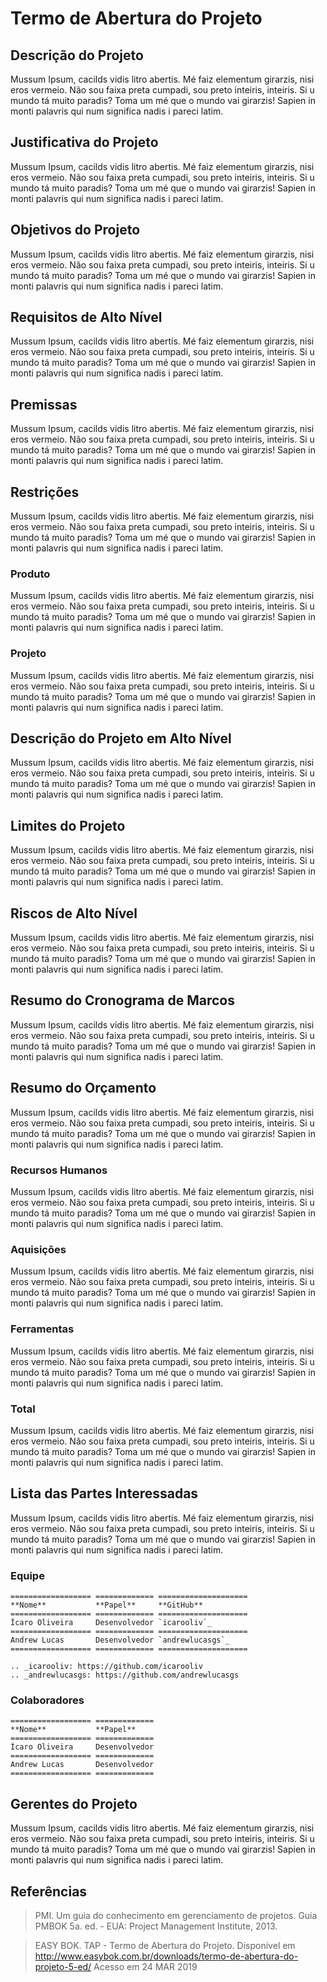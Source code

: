 # Termo de Abertura do Projeto

## Descrição do Projeto

Mussum Ipsum, cacilds vidis litro abertis. Mé faiz elementum girarzis, nisi eros vermeio. Não sou faixa preta cumpadi, sou preto inteiris, inteiris. Si u mundo tá muito paradis? Toma um mé que o mundo vai girarzis! Sapien in monti palavris qui num significa nadis i pareci latim.

## Justificativa do Projeto

Mussum Ipsum, cacilds vidis litro abertis. Mé faiz elementum girarzis, nisi eros vermeio. Não sou faixa preta cumpadi, sou preto inteiris, inteiris. Si u mundo tá muito paradis? Toma um mé que o mundo vai girarzis! Sapien in monti palavris qui num significa nadis i pareci latim.

## Objetivos do Projeto

Mussum Ipsum, cacilds vidis litro abertis. Mé faiz elementum girarzis, nisi eros vermeio. Não sou faixa preta cumpadi, sou preto inteiris, inteiris. Si u mundo tá muito paradis? Toma um mé que o mundo vai girarzis! Sapien in monti palavris qui num significa nadis i pareci latim.

## Requisitos de Alto Nível

Mussum Ipsum, cacilds vidis litro abertis. Mé faiz elementum girarzis, nisi eros vermeio. Não sou faixa preta cumpadi, sou preto inteiris, inteiris. Si u mundo tá muito paradis? Toma um mé que o mundo vai girarzis! Sapien in monti palavris qui num significa nadis i pareci latim.

## Premissas

Mussum Ipsum, cacilds vidis litro abertis. Mé faiz elementum girarzis, nisi eros vermeio. Não sou faixa preta cumpadi, sou preto inteiris, inteiris. Si u mundo tá muito paradis? Toma um mé que o mundo vai girarzis! Sapien in monti palavris qui num significa nadis i pareci latim.

## Restrições 

Mussum Ipsum, cacilds vidis litro abertis. Mé faiz elementum girarzis, nisi eros vermeio. Não sou faixa preta cumpadi, sou preto inteiris, inteiris. Si u mundo tá muito paradis? Toma um mé que o mundo vai girarzis! Sapien in monti palavris qui num significa nadis i pareci latim.

### Produto

Mussum Ipsum, cacilds vidis litro abertis. Mé faiz elementum girarzis, nisi eros vermeio. Não sou faixa preta cumpadi, sou preto inteiris, inteiris. Si u mundo tá muito paradis? Toma um mé que o mundo vai girarzis! Sapien in monti palavris qui num significa nadis i pareci latim.

### Projeto

Mussum Ipsum, cacilds vidis litro abertis. Mé faiz elementum girarzis, nisi eros vermeio. Não sou faixa preta cumpadi, sou preto inteiris, inteiris. Si u mundo tá muito paradis? Toma um mé que o mundo vai girarzis! Sapien in monti palavris qui num significa nadis i pareci latim.

## Descrição do Projeto em Alto Nível

Mussum Ipsum, cacilds vidis litro abertis. Mé faiz elementum girarzis, nisi eros vermeio. Não sou faixa preta cumpadi, sou preto inteiris, inteiris. Si u mundo tá muito paradis? Toma um mé que o mundo vai girarzis! Sapien in monti palavris qui num significa nadis i pareci latim.

## Limites do Projeto

Mussum Ipsum, cacilds vidis litro abertis. Mé faiz elementum girarzis, nisi eros vermeio. Não sou faixa preta cumpadi, sou preto inteiris, inteiris. Si u mundo tá muito paradis? Toma um mé que o mundo vai girarzis! Sapien in monti palavris qui num significa nadis i pareci latim.

## Riscos de Alto Nível

Mussum Ipsum, cacilds vidis litro abertis. Mé faiz elementum girarzis, nisi eros vermeio. Não sou faixa preta cumpadi, sou preto inteiris, inteiris. Si u mundo tá muito paradis? Toma um mé que o mundo vai girarzis! Sapien in monti palavris qui num significa nadis i pareci latim.

## Resumo do Cronograma de Marcos

Mussum Ipsum, cacilds vidis litro abertis. Mé faiz elementum girarzis, nisi eros vermeio. Não sou faixa preta cumpadi, sou preto inteiris, inteiris. Si u mundo tá muito paradis? Toma um mé que o mundo vai girarzis! Sapien in monti palavris qui num significa nadis i pareci latim.

## Resumo do Orçamento

Mussum Ipsum, cacilds vidis litro abertis. Mé faiz elementum girarzis, nisi eros vermeio. Não sou faixa preta cumpadi, sou preto inteiris, inteiris. Si u mundo tá muito paradis? Toma um mé que o mundo vai girarzis! Sapien in monti palavris qui num significa nadis i pareci latim.

### Recursos Humanos

Mussum Ipsum, cacilds vidis litro abertis. Mé faiz elementum girarzis, nisi eros vermeio. Não sou faixa preta cumpadi, sou preto inteiris, inteiris. Si u mundo tá muito paradis? Toma um mé que o mundo vai girarzis! Sapien in monti palavris qui num significa nadis i pareci latim.

### Aquisições

Mussum Ipsum, cacilds vidis litro abertis. Mé faiz elementum girarzis, nisi eros vermeio. Não sou faixa preta cumpadi, sou preto inteiris, inteiris. Si u mundo tá muito paradis? Toma um mé que o mundo vai girarzis! Sapien in monti palavris qui num significa nadis i pareci latim.

### Ferramentas

Mussum Ipsum, cacilds vidis litro abertis. Mé faiz elementum girarzis, nisi eros vermeio. Não sou faixa preta cumpadi, sou preto inteiris, inteiris. Si u mundo tá muito paradis? Toma um mé que o mundo vai girarzis! Sapien in monti palavris qui num significa nadis i pareci latim.

### Total

Mussum Ipsum, cacilds vidis litro abertis. Mé faiz elementum girarzis, nisi eros vermeio. Não sou faixa preta cumpadi, sou preto inteiris, inteiris. Si u mundo tá muito paradis? Toma um mé que o mundo vai girarzis! Sapien in monti palavris qui num significa nadis i pareci latim.

## Lista das Partes Interessadas

Mussum Ipsum, cacilds vidis litro abertis. Mé faiz elementum girarzis, nisi eros vermeio. Não sou faixa preta cumpadi, sou preto inteiris, inteiris. Si u mundo tá muito paradis? Toma um mé que o mundo vai girarzis! Sapien in monti palavris qui num significa nadis i pareci latim.

### Equipe
```eval_rst
================== ============= ====================
**Nome**           **Papel**     **GitHub**
================== ============= ====================
Ícaro Oliveira     Desenvolvedor `icarooliv`_
================== ============= ====================
Andrew Lucas       Desenvolvedor `andrewlucasgs`_
================== ============= ====================

.. _icarooliv: https://github.com/icarooliv
.. _andrewlucasgs: https://github.com/andrewlucasgs
```

### Colaboradores

```eval_rst
================== =============
**Nome**           **Papel**    
================== =============
Ícaro Oliveira     Desenvolvedor
================== =============
Andrew Lucas       Desenvolvedor
================== =============
```


## Gerentes do Projeto

Mussum Ipsum, cacilds vidis litro abertis. Mé faiz elementum girarzis, nisi eros vermeio. Não sou faixa preta cumpadi, sou preto inteiris, inteiris. Si u mundo tá muito paradis? Toma um mé que o mundo vai girarzis! Sapien in monti palavris qui num significa nadis i pareci latim.

## Referências
> PMI. Um guia do conhecimento em gerenciamento de projetos. Guia PMBOK 5a. ed. - EUA: Project Management Institute, 2013.

>EASY BOK. TAP - Termo de Abertura do Projeto. Disponível em <http://www.easybok.com.br/downloads/termo-de-abertura-do-projeto-5-ed/> Acesso em 24 MAR 2019